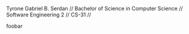 Tyrone Gabriel B. Serdan //
Bachelor of Science in Computer Science // 
Software Engineering 2 //
CS-31 //

foobar